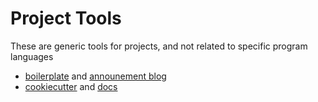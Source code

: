 # Project Tools

These are generic tools for projects, and not related to specific program languages
- [boilerplate](https://github.com/gruntwork-io/boilerplate) and [announement blog](https://blog.gruntwork.io/introducing-boilerplate-6d796444ecf6)
- [cookiecutter](https://pypi.org/project/cookiecutter/) and [docs](https://cookiecutter.readthedocs.io/en/stable/)


